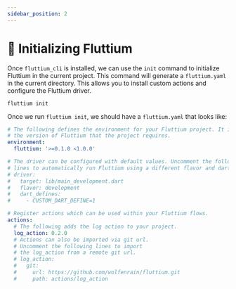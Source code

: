 ```yaml
---
sidebar_position: 2
---
```


# 📁 Initializing Fluttium

Once `fluttium_cli` is installed, we can use the `init` command to initialize Fluttium in the
current project. This command will generate a `fluttium.yaml` in the current directory. This allows
you to install custom actions and configure the Fluttium driver.

```shell
fluttium init
```

Once we run `fluttium init`, we should have a `fluttium.yaml` that looks like:

```yaml
# The following defines the environment for your Fluttium project. It includes
# the version of Fluttium that the project requires.
environment:
  fluttium: '>=0.1.0 <1.0.0'

# The driver can be configured with default values. Uncomment the following
# lines to automatically run Fluttium using a different flavor and dart-defines.
# driver:
#   target: lib/main_development.dart
#   flavor: development
#   dart_defines:
#     - CUSTOM_DART_DEFINE=1

# Register actions which can be used within your Fluttium flows.
actions:
  # The following adds the log action to your project.
  log_action: 0.2.0
  # Actions can also be imported via git url.
  # Uncomment the following lines to import
  # the log_action from a remote git url.
  # log_action:
  #   git:
  #     url: https://github.com/wolfenrain/fluttium.git
  #     path: actions/log_action
```
